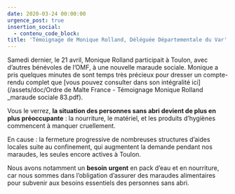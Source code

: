 ```yaml
---
date: 2020-03-24 00:00:00
urgence_post: true
insertion_social:
  - contenu_code_block:
title: 'Témoignage de Monique Rolland, Déléguée Départementale du Var'
---
```


Samedi dernier, le 21 avril, Monique Rolland participait &agrave; Toulon, avec d’autres b&eacute;n&eacute;voles de l’OMF, &agrave; une nouvelle maraude sociale. Monique a pris quelques minutes de sont temps tr&egrave;s pr&eacute;cieux pour dresser un compte-rendu complet que [vous pouvez consulter dans son int&eacute;gralit&eacute; ici](/assets/doc/Ordre de Malte France - Témoignage Monique Rolland _maraude sociale 83.pdf).

Vous le verrez, **la situation des personnes sans abri devient de plus en plus pr&eacute;occupante** : la nourriture, le mat&eacute;riel, et les produits d’hygi&egrave;nes commencent &agrave; manquer cruellement.

En cause : la fermeture progressive de nombreuses structures d’aides locales suite au confinement, qui augmentent la demande pendant nos maraudes, les seules encore actives &agrave; Toulon.&nbsp;

Nous avons notamment un **besoin** **urgent** en pack d’eau et en nourriture, car nous sommes dans l’obligation d’assurer des maraudes alimentaires pour subvenir aux besoins essentiels des personnes sans abri.
